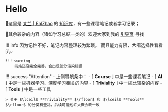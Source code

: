 # Hello

  💬这里是 [某兰 | EnlZhao](https://blog.enlzhao.com/about/) 的 [知识库](https://note.enlzhao.com/)，有一些课程笔记或者学习记录；
  
  💬其余较杂的内容（诸如学习总结一类的）欢迎大家到我的 [引导页](https://enlzhao.com/) 寻找
  
!!! info 
    因为记性不好，笔记内容整理较为繁琐。
    而且能力有限，大噶选择性看看叭~

    !!! warning
        网站还没完全完善，会出现部分渲染错误

!!! success "Attention"
    - 上侧导航条中：
        - $\lceil$ **Course** $\rfloor$ 中是一些课程笔记
        - $\lceil$ **AI** $\rfloor$ 中是一些机器学习、深度学习相关的内容
        - $\lceil$ **Triviality** $\rfloor$ 中一些比较杂的内容
        - $\lceil$ **Tools** $\rfloor$ 中是一些工具

    > 关于 $\lceil$ **Triviality** $\rfloor$ 和 $\lceil$ **Tools** $\rfloor$ 的分类有些乱，后续可能也许大概会改一改


